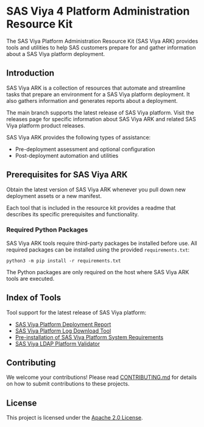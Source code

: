 # SAS Viya 4 Platform Administration Resource Kit

The SAS Viya Platform Administration Resource Kit (SAS Viya ARK) provides tools and utilities to help SAS customers prepare for and gather information about a SAS Viya platform deployment.

## Introduction
SAS Viya ARK is a collection of resources that automate and streamline tasks that prepare an environment for a SAS Viya platform deployment. It also gathers information and generates reports about a deployment.

The main branch supports the latest release of SAS Viya platform. 
Visit the releases page for specific information about SAS Viya ARK and related SAS Viya platform product releases.

SAS Viya ARK provides the following types of assistance:

  * Pre-deployment assessment and optional configuration
  * Post-deployment automation and utilities

## Prerequisites for SAS Viya ARK
Obtain the latest version of SAS Viya ARK whenever you pull down new deployment assets or a new manifest.

Each tool that is included in the resource kit provides a readme that describes its specific prerequisites and functionality.

### Required Python Packages
SAS Viya ARK tools require third-party packages be installed before use. All required packages can be installed using the provided `requirements.txt`:

```commandline
python3 -m pip install -r requirements.txt
```
The Python packages are only required on the host where SAS Viya ARK tools are executed.   

## Index of Tools
Tool support for the latest release of SAS Viya platform:

* [SAS Viya Platform Deployment Report](deployment_report)
* [SAS Viya Platform Log Download Tool](download_pod_logs)
* [Pre-installation of SAS Viya Platform System Requirements](pre_install_report)
* [SAS Viya LDAP Platform Validator](ldap_validator)

## Contributing

We welcome your contributions! Please read [CONTRIBUTING.md](CONTRIBUTING.md) for details on how to submit contributions to these projects.

## License

This project is licensed under the [Apache 2.0 License](LICENSE).
